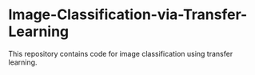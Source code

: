 # Image-Classification-via-Transfer-Learning
This repository contains code for image classification using transfer learning.
